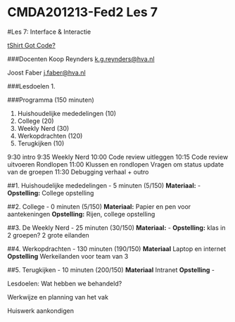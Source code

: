 CMDA201213-Fed2 Les 7
=====================

#Les 7: Interface & Interactie

[tShirt Got Code?](http://www.zazzle.com/got_code_shirt-235181433578776102)

###Docenten
Koop Reynders k.g.reynders@hva.nl 

Joost Faber j.faber@hva.nl

###Lesdoelen
1. 


###Programma (150 minuten)

1. Huishoudelijke mededelingen (10) 
2. College (20)
3. Weekly Nerd (30) 
4. Werkopdrachten (120)
5. Terugkijken (10) 

9:30	intro
9:35	Weekly Nerd
10:00	Code review uitleggen
10:15	Code review uitvoeren
		Rondlopen
11:00	Klussen en rondlopen
		Vragen om status update van de groepen
11:30	Debugging verhaal + outro



##1. Huishoudelijke mededelingen - 5 minuten (5/150)
**Materiaal:** - 
**Opstelling:** College opstelling


##2. College - 0 minuten (5/150)
**Materiaal:** Papier en pen voor aantekeningen
**Opstelling:** Rijen, college opstelling


##3. De Weekly Nerd - 25 minuten (30/150)
**Materiaal:** -
**Opstelling:** klas in 2 groepen? 2 grote eilanden


##4. Werkopdrachten - 130 minuten (190/150)
**Materiaal** Laptop en internet
**Opstelling** Werkeilanden voor team van 3



##5. Terugkijken - 10 minuten (200/150)
**Materiaal** Intranet
**Opstelling** - 

Lesdoelen: Wat hebben we behandeld? 

Werkwijze en planning van het vak

Huiswerk aankondigen



